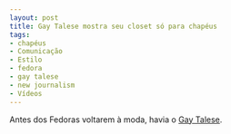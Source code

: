 ```yaml
---
layout: post
title: Gay Talese mostra seu closet só para chapéus
tags:
- chapéus
- Comunicação
- Estilo
- fedora
- gay talese
- new journalism
- Vídeos
---
```


Antes dos Fedoras voltarem à moda, havia o [Gay Talese](http://en.wikipedia.org/wiki/Gay_Talese).
